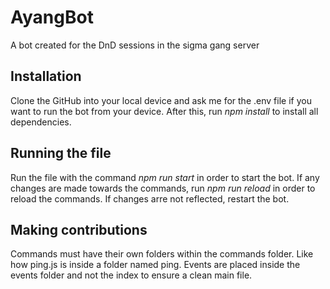 # AyangBot
A bot created for the DnD sessions in the sigma gang server

## Installation
Clone the GitHub into your local device and ask me for the .env file if you want to run the bot from your device. After this, run *npm install* to install all dependencies.

## Running the file
Run the file with the command *npm run start* in order to start the bot. If any changes are made towards the commands, run *npm run reload* in order to reload the commands. If changes arre not reflected, restart the bot.

## Making contributions
Commands must have their own folders within the commands folder. Like how ping.js is inside a folder named ping. Events are placed inside the events folder and not the index to ensure a clean main file.